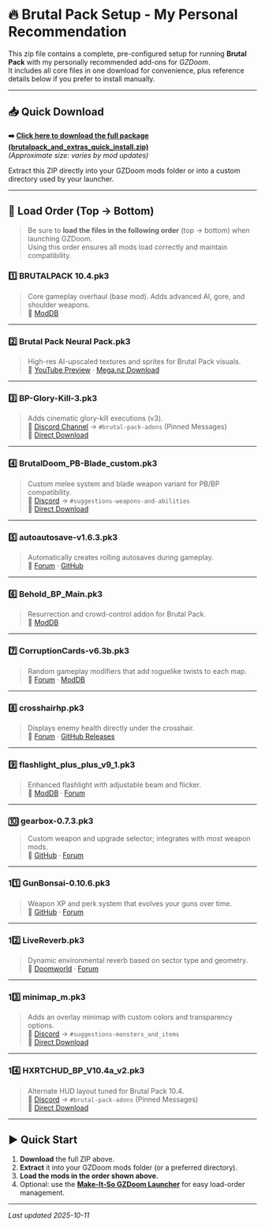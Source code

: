 # 🔥 Brutal Pack Setup - My Personal Recommendation 

This zip file contains a complete, pre-configured setup for running **Brutal Pack** with my personally recommended add-ons for *GZDoom*.  
It includes all core files in one download for convenience, plus reference details below if you prefer to install manually.

---

## 📥 Quick Download

**➡️ [Click here to download the full package (brutalpack_and_extras_quick_install.zip)](https://github.com/BobQuickSaveSmith/Make-It-So-GZDoom-Launcher/raw/main/extras/brutalpacksetup/brutalpack_and_extras_quick_install.zip)**  
*(Approximate size: varies by mod updates)*  

Extract this ZIP directly into your GZDoom mods folder or into a custom directory used by your launcher.

---

## 🧭 Load Order (Top → Bottom)

> Be sure to **load the files in the following order** (top → bottom) when launching GZDoom.  
> Using this order ensures all mods load correctly and maintain compatibility.

### 1️⃣ **BRUTALPACK 10.4.pk3**  
> Core gameplay overhaul (base mod). Adds advanced AI, gore, and shoulder weapons.  
🔗 [ModDB](https://www.moddb.com/addons/brutal-pack1)

---

### 2️⃣ **Brutal Pack Neural Pack.pk3**  
> High-res AI-upscaled textures and sprites for Brutal Pack visuals.  
🔗 [YouTube Preview](https://www.youtube.com/watch?v=XEJTqbG27U4) · [Mega.nz Download](https://mega.nz/folder/04ZSyaRZ#bhhD8MpbOliZxHf9W-aHFg)

---

### 3️⃣ **BP-Glory-Kill-3.pk3**  
> Adds cinematic glory-kill executions (v3).  
🔗 [Discord Channel](https://discord.gg/GczEEGda) → `#brutal-pack-adons` (Pinned Messages)  
🔗 [Direct Download](https://cdn.discordapp.com/attachments/847544765393797171/1380698783087591504/BP-Glory-Kill.pk3)

---

### 4️⃣ **BrutalDoom_PB-Blade_custom.pk3**  
> Custom melee system and blade weapon variant for PB/BP compatibility.  
🔗 [Discord](https://discord.gg/GczEEGda) → `#suggestions-weapons-and-abilities`  
🔗 [Direct Download](https://cdn.discordapp.com/attachments/847855773202776114/1413531810318520421/BrutalDoom_PB-Blade_custom.pk3)

---

### 5️⃣ **autoautosave-v1.6.3.pk3**  
> Automatically creates rolling autosaves during gameplay.  
🔗 [Forum](https://forum.zdoom.org/viewtopic.php?f=43&t=59889) · [GitHub](https://github.com/mmaulwurff/autoautosave)

---

### 6️⃣ **Behold_BP_Main.pk3**  
> Resurrection and crowd-control addon for Brutal Pack.  
🔗 [ModDB](https://www.moddb.com/games/doom/downloads/behold-bp)

---

### 7️⃣ **CorruptionCards-v6.3b.pk3**  
> Random gameplay modifiers that add roguelike twists to each map.  
🔗 [Forum](https://forum.zdoom.org/viewtopic.php?t=67939) · [ModDB](https://www.moddb.com/mods/corruption-cards/downloads/corruptioncards-v63b)

---

### 8️⃣ **crosshairhp.pk3**  
> Displays enemy health directly under the crosshair.  
🔗 [Forum](https://forum.zdoom.org/viewtopic.php?t=60356) · [GitHub Releases](https://github.com/Tekkish/CrosshairHP/releases/tag/v1.28)

---

### 9️⃣ **flashlight_plus_plus_v9_1.pk3**  
> Enhanced flashlight with adjustable beam and flicker.  
🔗 [ModDB](https://www.moddb.com/games/doom/addons/flashlight-plus-plus) · [Forum](https://forum.zdoom.org/viewtopic.php?f=43&t=75585&p=1221621)

---

### 🔟 **gearbox-0.7.3.pk3**  
> Custom weapon and upgrade selector; integrates with most weapon mods.  
🔗 [GitHub](https://github.com/mmaulwurff/gearbox) · [Forum](https://forum.zdoom.org/viewtopic.php?t=71086)

---

### 11️⃣ **GunBonsai-0.10.6.pk3**  
> Weapon XP and perk system that evolves your guns over time.  
🔗 [GitHub](https://github.com/ToxicFrog/doom-mods/releases/tag/gun-bonsai-0.10.6) · [Forum](https://forum.zdoom.org/viewtopic.php?t=76080)

---

### 12️⃣ **LiveReverb.pk3**  
> Dynamic environmental reverb based on sector type and geometry.  
🔗 [Doomworld](https://www.doomworld.com/forum/topic/120740-livereverb-dynamic-reverb-for-all-doom-maps/) · [Forum](https://forum.zdoom.org/viewtopic.php?t=71849)

---

### 13️⃣ **minimap_m.pk3**  
> Adds an overlay minimap with custom colors and transparency options.  
🔗 [Discord](https://discord.gg/GczEEGda) → `#suggestions-monsters_and_items`  
🔗 [Direct Download](https://cdn.discordapp.com/attachments/847044078679359508/1413200124925968385/minimap_m.pk3)

---

### 14️⃣ **HXRTCHUD_BP_V10.4a_v2.pk3**  
> Alternate HUD layout tuned for Brutal Pack 10.4.  
🔗 [Discord](https://discord.gg/GczEEGda) → `#brutal-pack-adons` (Pinned Messages)  
🔗 [Direct Download](https://cdn.discordapp.com/attachments/847544765393797171/1417114209056985138/HXRTCHUD_BP_V10.4a_v2.pk3)

---

## ▶️ Quick Start

1. **Download** the full ZIP above.  
2. **Extract** it into your GZDoom mods folder (or a preferred directory).  
3. **Load the mods in the order shown above.**  
4. Optional: use the [**Make-It-So GZDoom Launcher**](https://github.com/BobQuickSaveSmith/Make-It-So-GZDoom-Launcher) for easy load-order management.

---

_Last updated 2025-10-11_
